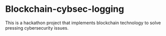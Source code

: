 # Blockchain-cybsec-logging
This is a hackathon project that implements blockchain technology to solve pressing cybersecurity issues.
